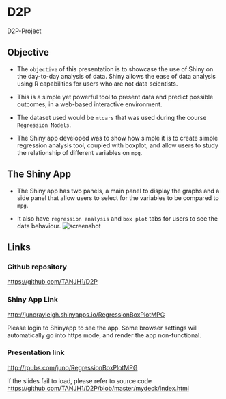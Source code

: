 # D2P
D2P-Project

## Objective

- The `objective` of this presentation is to showcase the use of Shiny on the day-to-day analysis of data. Shiny allows the ease of data analysis using R capabilities for users who are not data scientists. 

- This is a simple yet powerful tool to present data and predict possible outcomes, in a web-based interactive environment. 

- The dataset used would be `mtcars` that was used during the course `Regression Models`.

- The Shiny app developed was to show how simple it is to create simple regression analysis tool, coupled with boxplot, and allow users to study the relationship of different variables on `mpg`.

## The Shiny App

- The Shiny app has two panels, a main panel to display the graphs and a side panel that allow users to select for the variables to be compared to `mpg`.

- It also have `regression analysis` and `box plot` tabs for users to see the data behaviour.
![screenshot](https://raw.githubusercontent.com/TANJH1/D2P/master/images/screenshot.png)

## Links

### Github repository 
https://github.com/TANJH1/D2P

### Shiny App Link
http://junorayleigh.shinyapps.io/RegressionBoxPlotMPG

Please login to Shinyapp to see the app. Some browser settings will automatically go into https mode, and render the app non-functional.

### Presentation link
http://rpubs.com/juno/RegressionBoxPlotMPG

if the slides fail to load, please refer to source code
https://github.com/TANJH1/D2P/blob/master/mydeck/index.html
